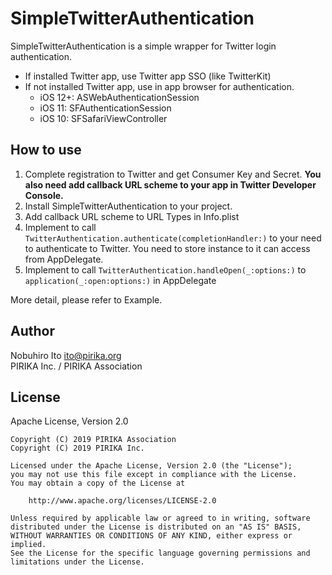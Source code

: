# SimpleTwitterAuthentication

SimpleTwitterAuthentication is a simple wrapper for Twitter login authentication. 

- If installed Twitter app, use Twitter app SSO (like TwitterKit)
- If not installed Twitter app, use in app browser for authentication.
    - iOS 12+: ASWebAuthenticationSession
    - iOS 11: SFAuthenticationSession
    - iOS 10: SFSafariViewController

## How to use

1. Complete registration to Twitter and get Consumer Key and Secret.
**You also need add callback URL scheme to your app in Twitter Developer Console.**
2. Install SimpleTwitterAuthentication to your project.
3. Add callback URL scheme to URL Types in Info.plist
4. Implement to call `TwitterAuthentication.authenticate(completionHandler:)` to your need to authenticate to Twitter. You need to store instance to it can access from AppDelegate.
5. Implement to call `TwitterAuthentication.handleOpen(_:options:)` to `application(_:open:options:)` in AppDelegate

More detail, please refer to Example.

## Author

Nobuhiro Ito <ito@pirika.org> \
PIRIKA Inc. / PIRIKA Association

## License

Apache License, Version 2.0

```
Copyright (C) 2019 PIRIKA Association
Copyright (C) 2019 PIRIKA Inc.

Licensed under the Apache License, Version 2.0 (the "License");
you may not use this file except in compliance with the License.
You may obtain a copy of the License at

    http://www.apache.org/licenses/LICENSE-2.0

Unless required by applicable law or agreed to in writing, software
distributed under the License is distributed on an "AS IS" BASIS,
WITHOUT WARRANTIES OR CONDITIONS OF ANY KIND, either express or implied.
See the License for the specific language governing permissions and
limitations under the License.
```
